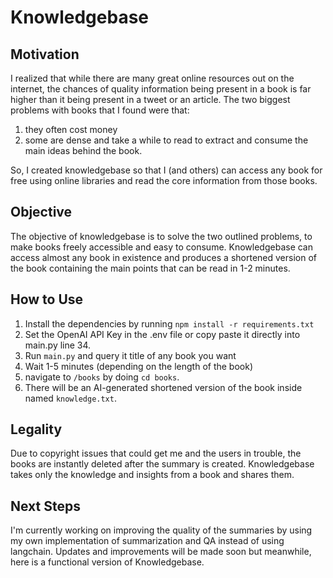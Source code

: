 # Knowledgebase

## Motivation
I realized that while there are many great online resources out on the internet, the chances of quality information being present in a book is far higher than it being present in a tweet or an article. The two biggest problems with books that I found were that:

1. they often cost money
2. some are dense and take a while to read to extract and consume the main ideas behind the book.

So, I created knowledgebase so that I (and others) can access any book for free using online libraries and read the core information from those books. 

## Objective
The objective of knowledgebase is to solve the two outlined problems, to make books freely accessible and easy to consume. Knowledgebase can access almost any book in existence and produces a shortened version of the book containing the main points that can be read in 1-2 minutes. 

## How to Use
1. Install the dependencies by running `npm install -r requirements.txt`
2. Set the OpenAI API Key in the .env file or copy paste it directly into main.py line 34.
3. Run `main.py` and query it title of any book you want
4. Wait 1-5 minutes (depending on the length of the book)
5. navigate to `/books` by doing `cd books`.
6. There will be an AI-generated shortened version of the book inside named `knowledge.txt`.

## Legality
Due to copyright issues that could get me and the users in trouble, the books are instantly deleted after the summary is created. Knowledgebase takes only the knowledge and insights from a book and shares them.

## Next Steps
I'm currently working on improving the quality of the summaries by using my own implementation of summarization and QA instead of using langchain. 
Updates and improvements will be made soon but meanwhile, here is a functional version of Knowledgebase.
